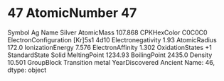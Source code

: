 # 47 AtomicNumber                           47
Symbol                                 Ag
Name                               Silver
AtomicMass                        107.868
CPKHexColor                        C0C0C0
ElectronConfiguration        [Kr]5s1 4d10
Electronegativity                    1.93
AtomicRadius                        172.0
IonizationEnergy                    7.576
ElectronAffinity                    1.302
OxidationStates                        +1
StandardState                       Solid
MeltingPoint                      1234.93
BoilingPoint                       2435.0
Density                            10.501
GroupBlock               Transition metal
YearDiscovered                    Ancient
Name: 46, dtype: object